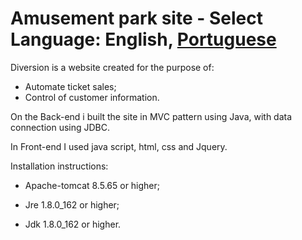 # Amusement park site - Select Language: **English**, [Portuguese](README-pt.md)
Diversion is a  website created for the purpose of: 

- Automate ticket sales;
- Control of customer information.

On the Back-end i built the site in MVC pattern using Java, with data connection using JDBC.

In Front-end I used java script, html, css and Jquery.

Installation instructions:

- Apache-tomcat 8.5.65 or higher;

- Jre 1.8.0_162 or higher;

- Jdk 1.8.0_162 or higher.
